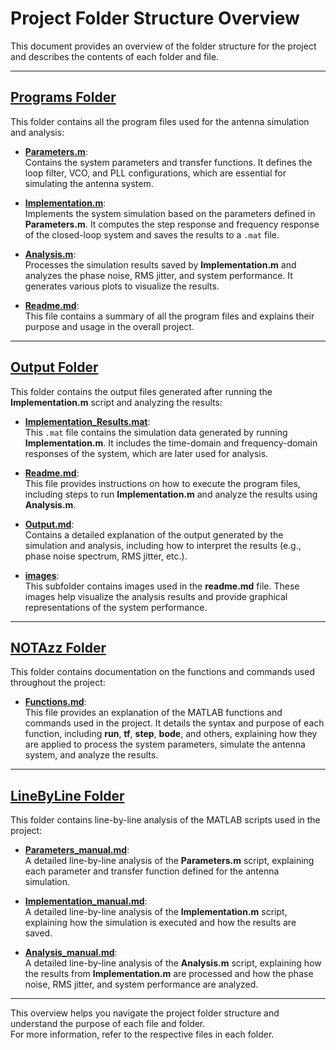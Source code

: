 # Project Folder Structure Overview

This document provides an overview of the folder structure for the project and describes the contents of each folder and file.

---

## **[Programs Folder](./Programs/)**

This folder contains all the program files used for the antenna simulation and analysis:

- **[Parameters.m](./Programs/Parameters.m)**:  
  Contains the system parameters and transfer functions. It defines the loop filter, VCO, and PLL configurations, which are essential for simulating the antenna system.

- **[Implementation.m](./Programs/Implementation.m)**:  
  Implements the system simulation based on the parameters defined in **Parameters.m**. It computes the step response and frequency response of the closed-loop system and saves the results to a `.mat` file.

- **[Analysis.m](./Programs/Analysis.m)**:  
  Processes the simulation results saved by **Implementation.m** and analyzes the phase noise, RMS jitter, and system performance. It generates various plots to visualize the results.

- **[Readme.md](./Programs/Readme.md)**:  
  This file contains a summary of all the program files and explains their purpose and usage in the overall project.

---

## **[Output Folder](./Output/)**

This folder contains the output files generated after running the **Implementation.m** script and analyzing the results:

- **[Implementation_Results.mat](./Output/Implementation_Results.mat)**:  
  This `.mat` file contains the simulation data generated by running **Implementation.m**. It includes the time-domain and frequency-domain responses of the system, which are later used for analysis.

- **[Readme.md](./Output/Readme.md)**:  
  This file provides instructions on how to execute the program files, including steps to run **Implementation.m** and analyze the results using **Analysis.m**.

- **[Output.md](./Output/Output.md)**:  
  Contains a detailed explanation of the output generated by the simulation and analysis, including how to interpret the results (e.g., phase noise spectrum, RMS jitter, etc.).

- **[images](./Output/images/)**:  
  This subfolder contains images used in the **readme.md** file. These images help visualize the analysis results and provide graphical representations of the system performance.

---

## **[NOTAzz Folder](./NOTAzz/)**

This folder contains documentation on the functions and commands used throughout the project:

- **[Functions.md](./NOTAzz/Functions.md)**:  
  This file provides an explanation of the MATLAB functions and commands used in the project. It details the syntax and purpose of each function, including **run**, **tf**, **step**, **bode**, and others, explaining how they are applied to process the system parameters, simulate the antenna system, and analyze the results.

---

## **[LineByLine Folder](./LineByLine/)**

This folder contains line-by-line analysis of the MATLAB scripts used in the project:

- **[Parameters_manual.md](./LineByLine/Parameters_manual.md)**:  
  A detailed line-by-line analysis of the **Parameters.m** script, explaining each parameter and transfer function defined for the antenna simulation.

- **[Implementation_manual.md](./LineByLine/Implementation_manual.md)**:  
  A detailed line-by-line analysis of the **Implementation.m** script, explaining how the simulation is executed and how the results are saved.

- **[Analysis_manual.md](./LineByLine/Analysis_manual.md)**:  
  A detailed line-by-line analysis of the **Analysis.m** script, explaining how the results from **Implementation.m** are processed and how the phase noise, RMS jitter, and system performance are analyzed.

---

This overview helps you navigate the project folder structure and understand the purpose of each file and folder.  
For more information, refer to the respective files in each folder.
